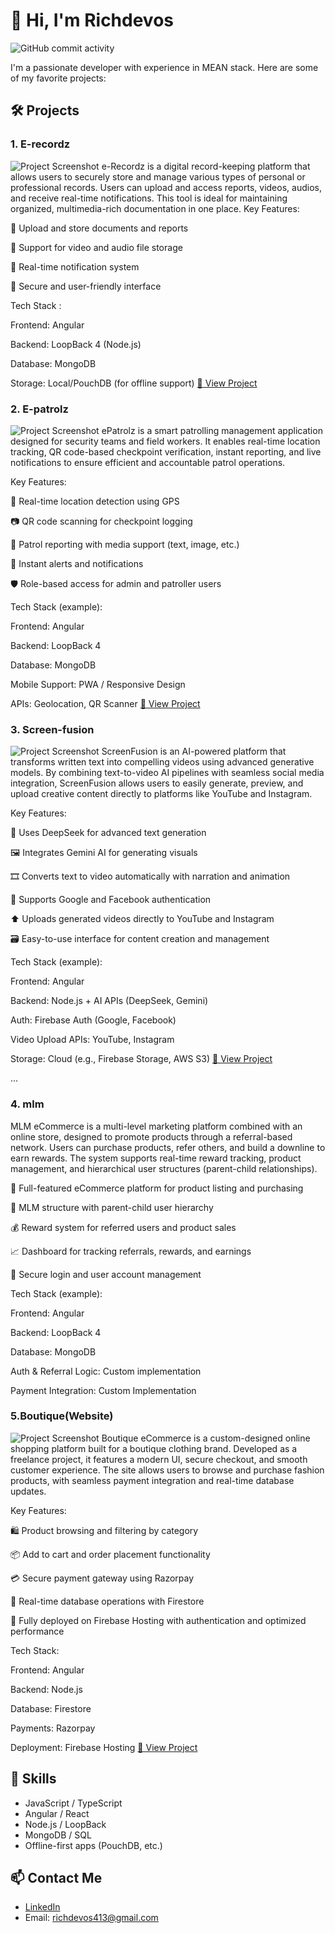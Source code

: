 
# 👋 Hi, I'm Richdevos

![GitHub commit activity](https://img.shields.io/github/commit-activity/m/RichdevosM/RichdevosM)

I'm a passionate developer with experience in MEAN stack. Here are some of my favorite projects:

## 🛠️ Projects

### 1. E-recordz
![Project Screenshot](https://github.com/RichdevosM/RichdevosM/blob/main/images/erecord%20-%20image.png
)
e-Recordz is a digital record-keeping platform that allows users to securely store and manage various types of personal or professional records. Users can upload and access reports, videos, audios, and receive real-time notifications. This tool is ideal for maintaining organized, multimedia-rich documentation in one place.
Key Features:

📄 Upload and store documents and reports

🎥 Support for video and audio file storage

🔔 Real-time notification system

🔐 Secure and user-friendly interface

Tech Stack :

Frontend: Angular

Backend: LoopBack 4 (Node.js)

Database: MongoDB

Storage: Local/PouchDB (for offline support)
[🔗 View Project]( https://app.erecordz.com)

### 2. E-patrolz
![Project Screenshot](https://github.com/RichdevosM/RichdevosM/blob/main/images/epatrolz%20-%20image.png
)
ePatrolz is a smart patrolling management application designed for security teams and field workers. It enables real-time location tracking, QR code-based checkpoint verification, instant reporting, and live notifications to ensure efficient and accountable patrol operations.

Key Features:

📍 Real-time location detection using GPS

📷 QR code scanning for checkpoint logging

📝 Patrol reporting with media support (text, image, etc.)

🔔 Instant alerts and notifications

🛡️ Role-based access for admin and patroller users

Tech Stack (example):

Frontend: Angular

Backend: LoopBack 4

Database: MongoDB

Mobile Support: PWA / Responsive Design

APIs: Geolocation, QR Scanner
[🔗 View Project]( https://app.epatrolz.com)


### 3. Screen-fusion
![Project Screenshot]( https://github.com/RichdevosM/RichdevosM/blob/main/images/scrren-fusion%20image.png
)
ScreenFusion is an AI-powered platform that transforms written text into compelling videos using advanced generative models. By combining text-to-video AI pipelines with seamless social media integration, ScreenFusion allows users to easily generate, preview, and upload creative content directly to platforms like YouTube and Instagram.

Key Features:

🧠 Uses DeepSeek for advanced text generation

🖼️ Integrates Gemini AI for generating visuals

🎞️ Converts text to video automatically with narration and animation

🔐 Supports Google and Facebook authentication

⬆️ Uploads generated videos directly to YouTube and Instagram

🗃️ Easy-to-use interface for content creation and management

Tech Stack (example):

Frontend: Angular 

Backend: Node.js + AI APIs (DeepSeek, Gemini)

Auth: Firebase Auth (Google, Facebook)

Video Upload APIs: YouTube, Instagram

Storage: Cloud (e.g., Firebase Storage, AWS S3)
[🔗 View Project](https://app.screen-fusion.com)

...


### 4. mlm

MLM eCommerce is a multi-level marketing platform combined with an online store, designed to promote products through a referral-based network. Users can purchase products, refer others, and build a downline to earn rewards. The system supports real-time reward tracking, product management, and hierarchical user structures (parent-child relationships).

🛒 Full-featured eCommerce platform for product listing and purchasing

👥 MLM structure with parent-child user hierarchy

💰 Reward system for referred users and product sales

📈 Dashboard for tracking referrals, rewards, and earnings

🔐 Secure login and user account management

Tech Stack (example):

Frontend: Angular 

Backend: LoopBack 4 

Database: MongoDB

Auth & Referral Logic: Custom implementation

Payment Integration: Custom Implementation


### 5.Boutique(Website)
![Project Screenshot]( https://github.com/RichdevosM/RichdevosM/blob/main/images/samepinch-%20image.png)
Boutique eCommerce is a custom-designed online shopping platform built for a boutique clothing brand. Developed as a freelance project, it features a modern UI, secure checkout, and smooth customer experience. The site allows users to browse and purchase fashion products, with seamless payment integration and real-time database updates.

Key Features:

🛍️ Product browsing and filtering by category

📦 Add to cart and order placement functionality

💳 Secure payment gateway using Razorpay

📡 Real-time database operations with Firestore

🚀 Fully deployed on Firebase Hosting with authentication and optimized performance

Tech Stack:

Frontend: Angular

Backend: Node.js

Database: Firestore

Payments: Razorpay

Deployment: Firebase Hosting
[🔗 View Project](https://same-pinch.com)

## 🔧 Skills
- JavaScript / TypeScript
- Angular / React
- Node.js / LoopBack
- MongoDB / SQL
- Offline-first apps (PouchDB, etc.)

## 📫 Contact Me
- [LinkedIn](https://www.linkedin.com/in/rich-devos-309b79216)
- Email: richdevos413@gmail.com

